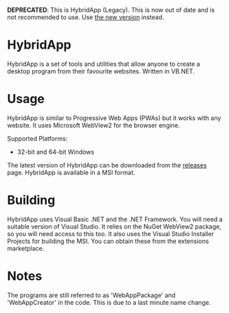 **DEPRECATED**: This is HybridApp (Legacy). This is now out of date and is not recommended to use. Use [the new version](https://github.com/OldUser101/HybridApp) instead.

# HybridApp
HybridApp is a set of tools and utilities that allow anyone to create a desktop program from their favourite websites. Written in VB.NET.
# Usage
HybridApp is similar to Progressive Web Apps (PWAs) but it works with any website. It uses Microsoft WebView2 for the browser engine.

Supported Platforms:
- 32-bit and 64-bit Windows

The latest version of HybridApp can be downloaded from the [releases](https://github.com/OldUser101/HybridApp/releases) page.
HybridApp is available in a MSI format.
# Building
HybridApp uses Visual Basic .NET and the .NET Framework. You will need a suitable version of Visual Studio.
It relies on the NuGet WebView2 package, so you will need access to this too.
It also uses the Visual Studio Installer Projects for building the MSI. You can obtain these from the extensions marketplace.
# Notes
The programs are still referred to as 'WebAppPackage' and 'WebAppCreator' in the code. This is due to a last minute name change.

